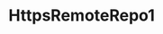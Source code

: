 # HttpsRemoteRepo1
<!--Please use caps)
this line is added now new
# SshRemoteRepo
thisis added new now 3 rd line 
